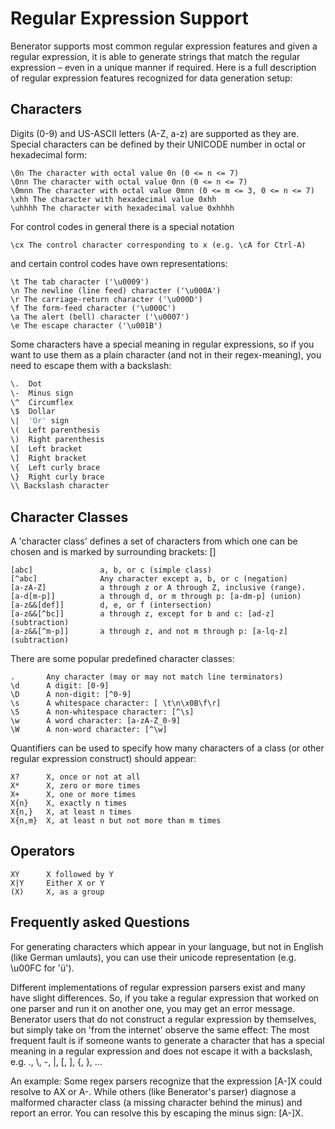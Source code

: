 # Regular Expression Support

Benerator supports most common regular expression features and given a regular expression, it is able to generate strings that match the regular
expression – even in a unique manner if required. Here is a full description of regular expression features recognized for data generation setup:

## Characters

Digits (0-9) and US-ASCII letters (A-Z, a-z) are supported as they are. Special characters can be defined by their UNICODE number in octal or
hexadecimal form:

```text
\0n The character with octal value 0n (0 <= n <= 7)
\0nn The character with octal value 0nn (0 <= n <= 7)
\0mnn The character with octal value 0mnn (0 <= m <= 3, 0 <= n <= 7)
\xhh The character with hexadecimal value 0xhh
\uhhhh The character with hexadecimal value 0xhhhh
```
For control codes in general there is a special notation
```shell
\cx The control character corresponding to x (e.g. \cA for Ctrl-A)
```

and certain control codes have own representations:
```shell
\t The tab character ('\u0009')
\n The newline (line feed) character ('\u000A')
\r The carriage-return character ('\u000D')
\f The form-feed character ('\u000C')
\a The alert (bell) character ('\u0007')
\e The escape character ('\u001B')
```

Some characters have a special meaning in regular expressions, so if you want to use them as a plain character (and not in their regex-meaning), you
need to escape them with a backslash:

```bash
\.	Dot
\-	Minus sign
\^	Circumflex
\$	Dollar
\|	'Or' sign
\(	Left parenthesis
\)	Right parenthesis
\[	Left bracket
\]	Right bracket
\{	Left curly brace
\}	Right curly brace
\\ Backslash character
```

## Character Classes

A 'character class' defines a set of characters from which one can be chosen and is marked by surrounding brackets: []

```shell
[abc] 				a, b, or c (simple class)
[^abc] 				Any character except a, b, or c (negation)
[a-zA-Z] 			a through z or A through Z, inclusive (range). 
[a-d[m-p]] 			a through d, or m through p: [a-dm-p] (union)
[a-z&&[def]] 		d, e, or f (intersection)
[a-z&&[^bc]] 		a through z, except for b and c: [ad-z] (subtraction)
[a-z&&[^m-p]]  		a through z, and not m through p: [a-lq-z] (subtraction)
```
There are some popular predefined character classes:
```shell
. 		Any character (may or may not match line terminators)
\d 		A digit: [0-9]
\D 		A non-digit: [^0-9]
\s 		A whitespace character: [ \t\n\x0B\f\r]
\S 		A non-whitespace character: [^\s]
\w 		A word character: [a-zA-Z_0-9]
\W 		A non-word character: [^\w]
```
Quantifiers can be used to specify how many characters of a class (or other regular expression construct) should appear:
```shell
X?		X, once or not at all
X*		X, zero or more times
X+		X, one or more times
X{n}	X, exactly n times
X{n,}	X, at least n times
X{n,m}	X, at least n but not more than m times
```

## Operators

```shell
XY		X followed by Y
X|Y 	Either X or Y
(X) 	X, as a group
```

## Frequently asked Questions

For generating characters which appear in your language, but not in English (like German umlauts), you can use their unicode representation (e.g.
\u00FC for 'ü').

Different implementations of regular expression parsers exist and many have slight differences. So, if you take a regular expression that worked on
one parser and run it on another one, you may get an error message. Benerator users that do not construct a regular expression by themselves, but
simply take on 'from the internet' observe the same effect: The most frequent fault is if someone wants to generate a character that has a special
meaning in a regular expression and does not escape it with a backslash, e.g. \., \\, \-, \|, \[, \], \{, \}, …

An example: Some regex parsers recognize that the expression [A-]X could resolve to AX or A-. While others (like Benerator's parser) diagnose a
malformed character class (a missing character behind the minus) and report an error. You can resolve this by escaping the minus sign: [A\-]X.